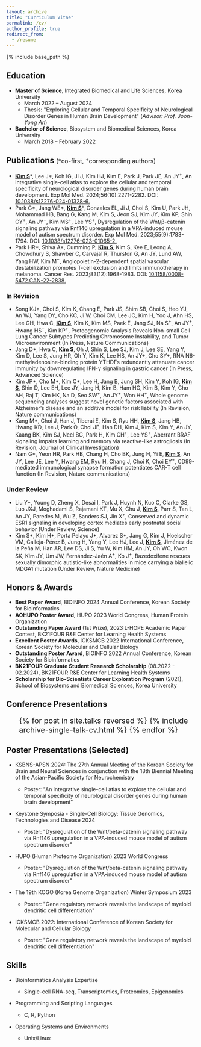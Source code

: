 ```yaml
---
layout: archive
title: "Curriculum Vitae"
permalink: /cv/
author_profile: true
redirect_from:
  - /resume
---
```


{% include base_path %}

## Education
* **Master of Science**, Integrated Biomedical and Life Sciences, Korea University
  * March 2022 – August 2024
  * Thesis: "Exploring Cellular and Temporal Specificity of Neurological Disorder Genes in Human Brain Development" (*Advisor: Prof. Joon-Yong An*)
* **Bachelor of Science**, Biosystem and Biomedical Sciences, Korea University
  * March 2018 – February 2022


## Publications <span style="font-size: 16px; font-weight: normal;">(*co-first, <sup>+</sup>corresponding authors)</span>

* **<u>Kim S</u>**\*, Lee J\*, Koh IG, Ji J, Kim HJ, Kim E, Park J, Park JE, An JY<sup>+</sup>, An integrative single-cell atlas to explore the cellular and temporal specificity of neurological disorder genes during human brain development. Exp Mol Med. 2024;56(10):2271-2282. DOI: [10.1038/s12276-024-01328-6.](https://www.nature.com/articles/s12276-024-01328-6)
* Park G\*, Jang WE\*, **<u>Kim S</u>**\*, Gonzales EL, Ji J, Choi S, Kim U, Park JH, Mohammad HB, Bang G, Kang M, Kim S, Jeon SJ, Kim JY, Kim KP, Shin CY<sup>+</sup>, An JY<sup>+</sup>, Kim MS<sup>+</sup>, Lee YS<sup>+</sup>, Dysregulation of the Wnt/β-catenin signaling pathway via Rnf146 upregulation in a VPA-induced mouse model of autism spectrum disorder. Exp Mol Med. 2023;55(9):1783-1794. DOI: [10.1038/s12276-023-01065-2.](https://www.nature.com/articles/s12276-023-01065-2)
* Park HR\*, Shiva A\*, Cumming P, **<u>Kim S</u>**, Kim S, Kee E, Leong A, Chowdhury S, Shawber C, Carvajal R, Thurston G, An JY, Lund AW, Yang HW, Kim M<sup>+</sup>, Angiopoietin-2-dependent spatial vascular destabilization promotes T-cell exclusion and limits immunotherapy in melanoma. Cancer Res. 2023;83(12):1968-1983. DOI: [10.1158/0008-5472.CAN-22-2838.](https://aacrjournals.org/cancerres/article/83/12/1968/727168/Angiopoietin-2-Dependent-Spatial-Vascular) 

### In Revision
* Song KJ\*, Choi S, Kim K, Chang E, Park JS, Shim SB, Choi S, Heo YJ, An WJ, Yang DY, Cho KC, Ji W, Choi CM, Lee JC, Kim H, Yoo J, Ahn HS, Lee GH, Hwa C, **<u>Kim S</u>**, Kim K, Kim MS, Paek E, Jang SJ, Na S<sup>+</sup>, An JY<sup>+</sup>, Hwang HS<sup>+</sup>, Kim KP<sup>+</sup>, Proteogenomic Analysis Reveals Non-small Cell Lung Cancer Subtypes Predicting Chromosome Instability, and Tumor Microenvironment (In Press, Nature Communications)
* Jang D\*, Hwa C, **<u>Kim S</u>**, Oh J, Shin S, Lee SJ, Kim J, Lee SE, Yang Y, Kim D, Lee S, Jung HR, Oh Y, Kim K, Lee HS, An JY+, Cho SY+, RNA N6-methyladenosine-binding protein YTHDFs redundantly attenuate cancer immunity by downregulating IFN-γ signaling in gastric cancer (In Press, Advanced Science)
* Kim JP\*, Cho M\*, Kim C\*, Lee H, Jang B, Jung SH, Kim Y, Koh IG, **<u>Kim S</u>**, Shin D, Lee EH, Lee JY, Jang H, Kim B, Ham HG, Kim B, Kim Y, Cho AH, Raj T, Kim HK, Na D, Seo SW<sup>+</sup>, An JY<sup>+</sup>, Won HH<sup>+</sup>, Whole genome sequencing analyses suggest novel genetic factors associated with Alzheimer’s disease and an additive model for risk liability (In Revision, Nature communications)
* Kang M\*, Choi J, Han J, Tiberai E, Kim S, Ryu HH, **<u>Kim S</u>**, Jang HB, Hwang KD, Lee J, Park O, Choi JE, Han DH, Kim J, Kim S, Kim Y, An JY, Kaang BK, Kim SJ, Neel BG, Park H, Kim CH<sup>+</sup>, Lee YS<sup>+</sup>, Aberrant BRAF signaling impairs learning and memory via reactive-like astrogliosis (In Revision, Journal of Clinical Investigation)
* Nam G\*, Yeon HR, Park HB, Chang H, Cho BK, Jung H, Yi E, **<u>Kim S</u>**, An JY, Lee JE, Lee Y, Hwang EM, Ryu H, Chang J, Choi K, Choi EY<sup>+</sup>, CD99-mediated immunological synapse formation potentiates CAR-T cell function (In Revision, Nature communications)

### Under Review
* Liu Y\*, Young D, Zheng X, Desai I, Park J, Huynh N, Kuo C, Clarke GS, Luo JXJ, Moghadami S, Rajamani KT, Mu X, Chu J, **<u>Kim S</u>**, Parr S, Tan L, An JY, Paredes M, Wu Z, Sanders SJ, Jin X<sup>+</sup>, Conserved and dynamic ESR1 signaling in developing cortex mediates early postnatal social behavior (Under Review, Science)
* Kim S\*, Kim H\*, Porta Pelayo J\*, Alvarez S\*, Jang G, Kim J, Hoelscher VM, Calleja-Pérez B, Jung H, Yang Y, Lee HJ, Lee J, **<u>Kim S</u>**, Jiménez de la Peña M, Han AR, Lee DS, Ji S, Yu W, Kim HM, An JY, Oh WC, Kwon SK, Kim JY, Um JW, Fernández-Jaén A<sup>+</sup>, Ko J<sup>+</sup>, Bazedoxifene rescues sexually dimorphic autistic-like abnormalities in mice carrying a biallelic MDGA1 mutation (Under Review, Nature Medicine)


## Honors & Awards
* **Best Paper Award**, BIOINFO 2024 Annual Conference, Korean Society for Bioinformatics
* **AOHUPO Poster Award**, HUPO 2023 World Congress, Human Protein Organization
* **Outstanding Paper Award** (1st Prize), 2023 L-HOPE Academic Paper Contest, BK21FOUR R&E Center for Learning Health Systems  
* **Excellent Poster Awards**, ICKSMCB 2022 International Conference, Korean Society for Molecular and Cellular Biology
* **Outstanding Poster Award**, BIOINFO 2022 Annual Conference, Korean Society for Bioinformatics
* **BK21FOUR Graduate Student Research Scholarship** (08.2022 - 02.2024), BK21FOUR R&E Center for Learning Health Systems  
* **Scholarship for Bio-Scientists Career Exploration Program** (2021), School of Biosystems and Biomedical Sciences, Korea University


## Conference Presentations
  <ul style="font-size: 20px;">{% for post in site.talks reversed %}
    {% include archive-single-talk-cv.html  %}
  {% endfor %}</ul>

## Poster Presentations (Selected)

- KSBNS-APSN 2024: The 27th Annual Meeting of the Korean Society for Brain and Neural Sciences in conjunction with the 18th Biennial Meeting of the Asian-Pacific Society for Neurochemistry  
  - Poster: "An integrative single-cell atlas to explore the cellular and temporal specificity of neurological disorder genes during human brain development"

- Keystone Symposia - Single-Cell Biology: Tissue Genomics, Technologies and Disease 2024 
  - Poster: "Dysregulation of the Wnt/beta-catenin signaling pathway via Rnf146 upregulation in a VPA-induced mouse model of autism spectrum disorder"

- HUPO (Human Proteome Organization) 2023 World Congress
  - Poster: "Dysregulation of the Wnt/beta-catenin signaling pathway via Rnf146 upregulation in a VPA-induced mouse model of autism spectrum disorder"

- The 19th KOGO (Korea Genome Organization) Winter Symposium 2023
  - Poster: "Gene regulatory network reveals the landscape of myeloid dendritic cell differentiation"

- ICKSMCB 2022: International Conference of Korean Society for Molecular and Cellular Biology  
  - Poster: "Gene regulatory network reveals the landscape of myeloid dendritic cell differentiation"

 
## Skills
* Bioinformatics Analysis Expertise
  * Single-cell RNA-seq, Transcriptomics, Proteomics, Epigenomics
 
* Programming and Scripting Languages
  * C, R, Python
    
* Operating Systems and Environments
  * Unix/Linux


